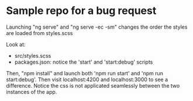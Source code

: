 # Sample repo for a bug request

Launching "ng serve" and "ng serve -ec -sm" changes the order the styles are loaded from styles.scss

Look at:
 - src/styles.scss
 - packages.json: notice the 'start' and 'start:debug' scripts

Then, "npm install" and launch both 'npm run start' and 'npm run start:debug'. 
Then visit localhost:4200 and localhost:3000 to see a difference.
Notice the css is not applicated seamlessly between the two instances of the app.
